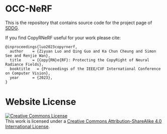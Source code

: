 # OCC-NeRF

This is the repository that contains source code for the project page of [SDDG](https://tonyckc.github.io/SDDG/).

If you find CopyRNeRF useful for your work please cite:
```
@inproceedings{luo2023copyrnerf,
  author    = {Ziyuan Luo and Qing Guo and Ka Chun Cheung and Simon See and Renjie Wan},
  title     = {Copy{RN}e{RF}: Protecting the CopyRight of Neural Radiance Fields},
  booktitle   = {Proceedings of the IEEE/CVF International Conference on Computer Vision},
  year      = {2023},
}
```

# Website License
<a rel="license" href="http://creativecommons.org/licenses/by-sa/4.0/"><img alt="Creative Commons License" style="border-width:0" src="https://i.creativecommons.org/l/by-sa/4.0/88x31.png" /></a><br />This work is licensed under a <a rel="license" href="http://creativecommons.org/licenses/by-sa/4.0/">Creative Commons Attribution-ShareAlike 4.0 International License</a>.
